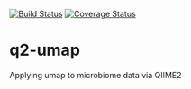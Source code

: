 [![Build Status](https://travis-ci.com/gwarmstrong/q2-umap.svg?branch=master)](https://travis-ci.com/gwarmstrong/q2-umap)
[![Coverage Status](https://coveralls.io/repos/github/gwarmstrong/q2-umap/badge.svg?branch=master)](https://coveralls.io/github/gwarmstrong/q2-umap?branch=master)
# q2-umap
Applying umap to microbiome data via QIIME2
